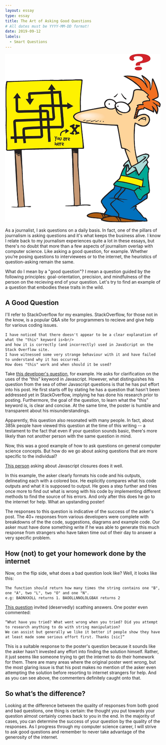 ```yaml
---
layout: essay
type: essay
title: The Art of Asking Good Questions
# All dates must be YYYY-MM-DD format!
date: 2019-09-12
labels:
  - Smart Questions
---
```

<img class="ui medium left floated image" src="../images/Confused-Student-Clipart.jpg">

As a journalist, I ask questions on a daily basis. In fact, one of the pillars of journalism is asking questions and it's what keeps the business alive. I know I relate back to my journalism experiences quite a lot in these essays, but there's no doubt that more than a few aspects of journalism overlap with computer science. Like asking a good question, for example. Whether you’re posing questions to interviewees or to the internet, the heuristics of question-asking remain the same. 

What do I mean by a "good question"? I mean a question guided by the following principles: goal-orientation, precision, and mindfulness of the person on the recieving end of your question. Let's try to find an example of a question that embodies these traits in the wild.

## A Good Question 
I'll refer to StackOverflow for my examples. StackOverflow, for those not in the know, is a popular Q&A site for programmers to recieve and give help for various coding issues.

```
I have noticed that there doesn't appear to be a clear explanation of what the "this" keyword is<br/>
and how it is correctly (and incorrectly) used in JavaScript on the Stack Overflow site.
I have witnessed some very strange behaviour with it and have failed to understand why it has occurred.
How does "this" work and when should it be used?
```
Take <a href="https://stackoverflow.com/questions/3127429/how-does-the-this-keyword-work">this developer's question</a>, for example. He asks for clarification on the uses of the “this” keyword in Javascript. However, what distinguishes his question from the sea of other Javascript questions is that he has put effort into his post. He first starts off by stating he has a question that hasn't been addressed yet in StackOverflow, implying he has done his research prior to posting. Furthermore, the goal of the question, to learn what the "this" keyword is, is clear and concise. At the same time, the poster is humble and transparent about his misunderstandings.

Apparently, this question also resonated with many people. In fact, about 385k people have viewed this question at the time of this writing -- a testament to the fact that even if your question sounds basic, there's more likely than not another person with the same question in mind.

Now, this was a good example of how to ask questions on general computer science concepts. But how do we go about asking questions that are more specific to the individual?

<a href="https://stackoverflow.com/questions/750486/javascript-closure-inside-loops-simple-practical-example">This person</a> asking about Javascript closures does it well.

In this example, the asker clearly formats his code and his outputs, delineating each with a colored box. He explicitly compares what his code outputs and what it is supposed to output. He goes a step further and tries once more to find out what is wrong with his code by implementing different methods to find the source of his errors. And only after this does he go to the internet for help. What an upstanding poster!

The responses to this question is indicative of the success of the asker's post. The 40+ responses from various developers were complete with breakdowns of the the code, suggestions, diagrams and example code. Our asker must have done something write if he was able to generate this much response from strangers who have taken time out of their day to answer a very specific problem.

## How (not) to get your homework done by the internet

Now, on the flip side, what does a bad question look like? Well, it looks like this:
```
The function should return how many times the string contains one "B", one "A", two "L", two "O" and one "N".
e.g: BAONXXOLL returns 1. BAOOLLNNOLOLGBAX returns 2
```
<a href="https://stackoverflow.com/questions/57915252/javascript-from-a-string-i-want-to-know-how-many-times-one-b-one-a-two">This question</a> invited (deservedly) scathing answers. One poster even commented:
```
“What have you tried? What went wrong when you tried? Did you attempt to research anything to do with string manipulation? 
We can assist but generally we like it better if people show they have at least made some serious effort first. Thanks [sic]”
```
This is a suitable response to the poster's question because it sounds like the asker hasn't invested any effort into finding the solution himself. Rather, it just seems like someone trying to get the internet to do their homework for them. There are many areas where the original poster went wrong, but the most glaring issue is that his post makes no mention of the asker even attempting the solution before resorting to internet strangers for help. And as you can see above, the commenters definitely caught onto that.  

## So what’s the difference?

Looking at the difference between the quality of responses from both good and bad questions, one thing is certain: the thought you put towards your question almost certainly comes back to you in the end. In the majority of cases, you can determine the success of your question by the quality of the responses. As I progress through my computer science career, I will strive to ask good questions and remember to never take advantage of the generosity of the internet. 
